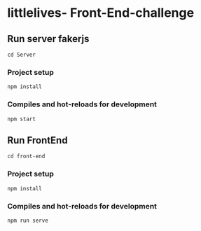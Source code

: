 # littlelives- Front-End-challenge

## Run server fakerjs
```
cd Server
```
### Project setup
```
npm install
```

### Compiles and hot-reloads for development
```
npm start
```

## Run FrontEnd
```
cd front-end
```
### Project setup
```
npm install
```

### Compiles and hot-reloads for development
```
npm run serve
```